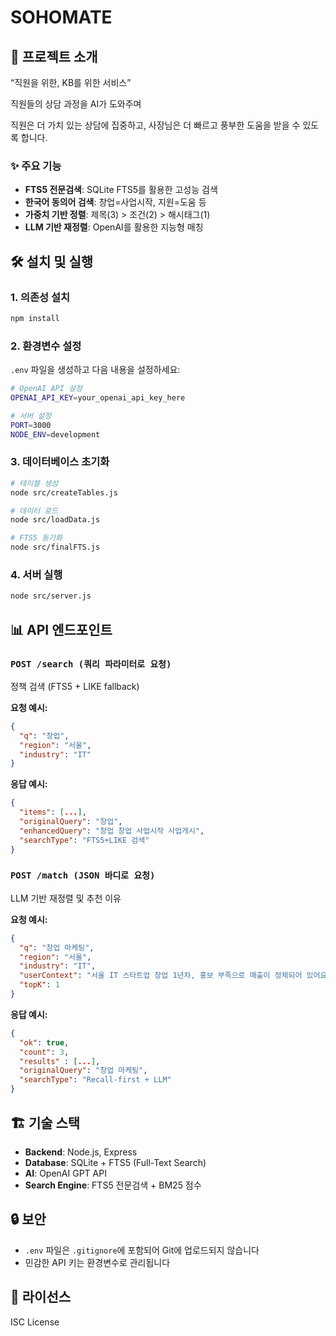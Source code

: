 # SOHOMATE

## 🚀 프로젝트 소개

“직원을 위한, KB를 위한 서비스” 

직원들의 상담 과정을 AI가 도와주며

직원은 더 가치 있는 상담에 집중하고, 사장님은 더 빠르고 풍부한 도움을 받을 수 있도록 합니다.

### ✨ 주요 기능

- **FTS5 전문검색**: SQLite FTS5를 활용한 고성능 검색
- **한국어 동의어 검색**: 창업=사업시작, 지원=도움 등
- **가중치 기반 정렬**: 제목(3) > 조건(2) > 해시태그(1)
- **LLM 기반 재정렬**: OpenAI를 활용한 지능형 매칭

## 🛠️ 설치 및 실행

### 1. 의존성 설치

```bash
npm install
```

### 2. 환경변수 설정

`.env` 파일을 생성하고 다음 내용을 설정하세요:

```bash
# OpenAI API 설정
OPENAI_API_KEY=your_openai_api_key_here

# 서버 설정
PORT=3000
NODE_ENV=development
```

### 3. 데이터베이스 초기화

```bash
# 테이블 생성
node src/createTables.js

# 데이터 로드
node src/loadData.js

# FTS5 동기화
node src/finalFTS.js
```

### 4. 서버 실행

```bash
node src/server.js
```

## 📊 API 엔드포인트

### `POST /search (쿼리 파라미터로 요청)`

정책 검색 (FTS5 + LIKE fallback)

**요청 예시:**

```json
{
  "q": "창업",
  "region": "서울",
  "industry": "IT"
}
```

**응답 예시:**

```json
{
  "items": [...],
  "originalQuery": "창업",
  "enhancedQuery": "창업 창업 사업시작 사업개시",
  "searchType": "FTS5+LIKE 검색"
}
```

### `POST /match (JSON 바디로 요청)`

LLM 기반 재정렬 및 추천 이유

**요청 예시:**

```json
{
  "q": "창업 마케팅",
  "region": "서울",
  "industry": "IT",
  "userContext": "서울 IT 스타트업 창업 1년차, 홍보 부족으로 매출이 정체되어 있어요. 자금 지원과 마케팅 도움 필요해요.",
  "topK": 1
}
```

**응답 예시:**

```json
{
  "ok": true,
  "count": 3,
  "results" : [...],
  "originalQuery": "창업 마케팅",
  "searchType": "Recall-first + LLM"
}
```

## 🏗️ 기술 스택

- **Backend**: Node.js, Express
- **Database**: SQLite + FTS5 (Full-Text Search)
- **AI**: OpenAI GPT API
- **Search Engine**: FTS5 전문검색 + BM25 점수

## 🔒 보안

- `.env` 파일은 `.gitignore`에 포함되어 Git에 업로드되지 않습니다
- 민감한 API 키는 환경변수로 관리됩니다

## 📝 라이선스

ISC License
